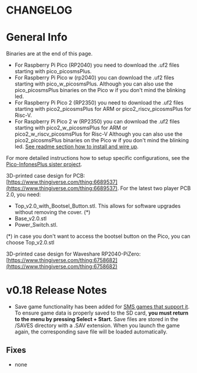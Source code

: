 # CHANGELOG

# General Info

Binaries are at the end of this page.

- For Raspberry Pi Pico (RP2040) you need to download the .uf2 files starting with pico_picosmsPlus.
- For Raspberry Pi Pico w (rp2040) you can download the .uf2 files starting with pico_w_picosmsPlus. Although you can also use the pico_picosmsPlus binaries on the Pico w if you don't mind the blinking led.
- For Raspberry Pi Pico 2 (RP2350) you need to download the .uf2 files starting with pico2_picosmsPlus for ARM or pico2_riscv_picosmsPlus  for Risc-V. 
- For Raspberry Pi Pico 2 w (RP2350) you can download the .uf2 files starting with pico2_w_picosmsPlus for ARM or pico2_w_riscv_picosmsPlus for Risc-V Although you can also use the pico2_picosmsPlus binaries on the Pico w if you don't mind the blinking led.
[See readme section how to install and wire up](https://github.com/fhoedemakers/pico-smsplus#pico-smsplus). 

For more detailed instructions how to setup specific configurations, see the [Pico-InfonesPlus sister project](https://github.com/fhoedemakers/pico-infonesPlus).


3D-printed case design for PCB: [https://www.thingiverse.com/thing:6689537](https://www.thingiverse.com/thing:6689537). 
For the latest two player PCB 2.0, you need:

- Top_v2.0_with_Bootsel_Button.stl. This allows for software upgrades without removing the cover. (*)
- Base_v2.0.stl
- Power_Switch.stl.

(*) in case you don't want to access the bootsel button on the Pico, you can choose Top_v2.0.stl

3D-printed case design for Waveshare RP2040-PiZero: [https://www.thingiverse.com/thing:6758682](https://www.thingiverse.com/thing:6758682)

# v0.18 Release Notes

- Save game functionality has been added for [SMS games that support it](https://consolemods.org/wiki/Master_System:List_of_Master_System_Games_with_Save_Batteries). To ensure game data is properly saved to the SD card, **you must return to the menu by pressing Select + Start.**
Save files are stored in the /SAVES directory with a .SAV extension.
When you launch the game again, the corresponding save file will be loaded automatically.


## Fixes
- none


